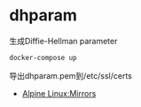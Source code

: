 # dhparam
生成Diffie-Hellman parameter

~~~bash
docker-compose up
~~~
导出dhparam.pem到/etc/ssl/certs

+ [Alpine Linux:Mirrors](https://wiki.alpinelinux.org/wiki/Alpine_Linux:Mirrors "Alpine Linux:Mirrors")
